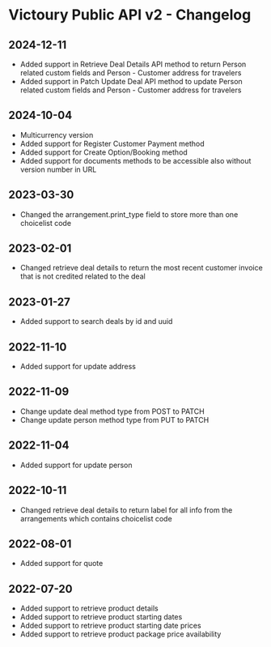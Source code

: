 # Victoury Public API v2 - Changelog

## 2024-12-11
- Added support in Retrieve Deal Details API method to return Person related custom fields and Person - Customer address for travelers
- Added support in Patch Update Deal API method to update Person related custom fields and Person - Customer address for travelers

## 2024-10-04
- Multicurrency version
- Added support for Register Customer Payment method
- Added support for Create Option/Booking method
- Added support for documents methods to be accessible also without version number in URL

## 2023-03-30
- Changed the arrangement.print_type field to store more than one choicelist code

## 2023-02-01
- Changed retrieve deal details to return the most recent customer invoice that is not credited related to the deal

## 2023-01-27
- Added support to search deals by id and uuid

## 2022-11-10
- Added support for update address

## 2022-11-09
- Change update deal method type from POST to PATCH
- Change update person method type from PUT to PATCH

## 2022-11-04
- Added support for update person

## 2022-10-11
- Changed retrieve deal details to return label for all info from the arrangements which contains choicelist code

## 2022-08-01
- Added support for quote

## 2022-07-20
- Added support to retrieve product details
- Added support to retrieve product starting dates
- Added support to retrieve product starting date prices
- Added support to retrieve product package price availability